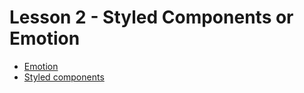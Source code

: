 # Lesson 2 - Styled Components or Emotion

- [Emotion](https://emotion.sh/)
- [Styled components](https://styled-components.com/)
